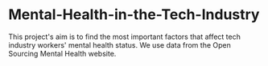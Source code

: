 # Mental-Health-in-the-Tech-Industry
This project's aim is to find the most important factors that affect tech industry workers' mental health status. We use data from the Open Sourcing Mental Health website.
